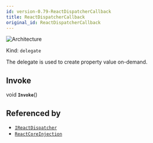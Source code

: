 ```yaml
---
id: version-0.79-ReactDispatcherCallback
title: ReactDispatcherCallback
original_id: ReactDispatcherCallback
---
```


![Architecture](https://img.shields.io/badge/architecture-new_&_old-green)

Kind: `delegate`

The delegate is used to create property value on-demand.

## Invoke
void **`Invoke`**()

## Referenced by
- [`IReactDispatcher`](IReactDispatcher)
- [`ReactCoreInjection`](ReactCoreInjection)
